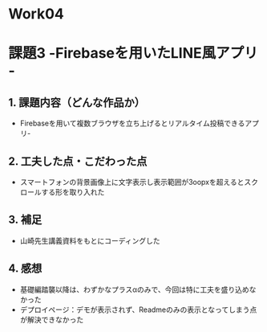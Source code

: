 # Work04
# 課題3 -Firebaseを用いたLINE風アプリ -

## 1. 課題内容（どんな作品か）
- Firebaseを用いて複数ブラウザを立ち上げるとリアルタイム投稿できるアプリ-

## 2. 工夫した点・こだわった点
- スマートフォンの背景画像上に文字表示し表示範囲が3oopxを超えるとスクロールする形を取り入れた

## 3. 補足
- 山崎先生講義資料をもとにコーディングした

## 4. 感想
- 基礎編踏襲以降は、わずかなプラスαのみで、今回は特に工夫を盛り込めなかった
- デプロイページ：デモが表示されず、Readmeのみの表示となってしまう点が解決できなかった
